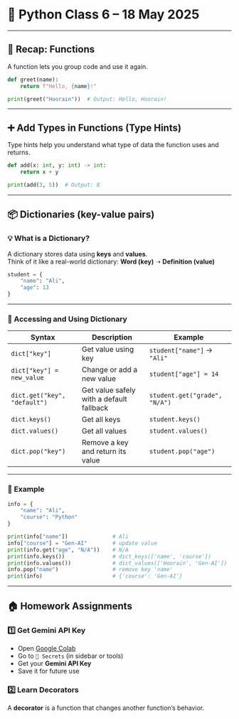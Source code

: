 # 🐍 Python Class 6 – 18 May 2025

---

## 🔁 Recap: Functions

A function lets you group code and use it again.

```python
def greet(name):
    return f"Hello, {name}!"

print(greet("Hoorain"))  # Output: Hello, Hoorain!
```

---

## ➕ Add Types in Functions (Type Hints)

Type hints help you understand what type of data the function uses and returns.

```python
def add(x: int, y: int) -> int:
    return x + y

print(add(3, 5))  # Output: 8
```

---

## 📦 Dictionaries (key-value pairs)

### 💡 What is a Dictionary?

A dictionary stores data using **keys** and **values**.  
Think of it like a real-world dictionary:
**Word (key)** ➝ **Definition (value)**

```python
student = {
    "name": "Ali",
    "age": 13
}
```

---

### 🔑 Accessing and Using Dictionary

| Syntax                       | Description                              | Example                       |
| ---------------------------- | ---------------------------------------- | ----------------------------- |
| `dict["key"]`                | Get value using key                      | `student["name"]` → `"Ali"`   |
| `dict["key"] = new_value`    | Change or add a new value                | `student["age"] = 14`         |
| `dict.get("key", "default")` | Get value safely with a default fallback | `student.get("grade", "N/A")` |
| `dict.keys()`                | Get all keys                             | `student.keys()`              |
| `dict.values()`              | Get all values                           | `student.values()`            |
| `dict.pop("key")`            | Remove a key and return its value        | `student.pop("age")`          |

---

### 📘 Example

```python
info = {
    "name": "Ali",
    "course": "Python"
}

print(info["name"])              # Ali
info["course"] = "Gen-AI"        # update value
print(info.get("age", "N/A"))    # N/A
print(info.keys())               # dict_keys(['name', 'course'])
print(info.values())             # dict_values(['Hoorain', 'Gen-AI'])
info.pop("name")                 # remove key 'name'
print(info)                      # {'course': 'Gen-AI'}
```

---

## 🏠 Homework Assignments

### 1️⃣ Get Gemini API Key

* Open [Google Colab](https://colab.research.google.com/)
* Go to  `🔐 Secrets` (in sidebar or tools)
* Get your **Gemini API Key**
* Save it for future use

### 2️⃣ Learn Decorators

A **decorator** is a function that changes another function’s behavior.